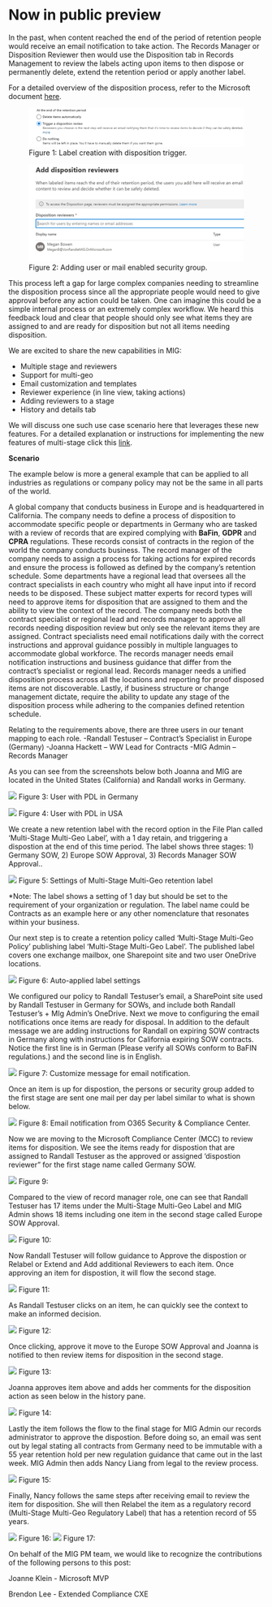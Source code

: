 # Now in public preview

In the past, when content reached the end of the period of retention people would receive an email notification to take action. The Records Manager or Disposition Reviewer then would use the Disposition tab in Records Management to review the labels acting upon items to then dispose or permanently delete, extend the retention period or apply another label. 

For a detailed overview of the disposition process, refer to the Microsoft document [here](https://docs.microsoft.com/en-us/microsoft-365/compliance/disposition?view=o365-worldwide).

<figure>
  <img src="..\img\ms1.png"/>
  <figcaption>Figure 1: Label creation with disposition trigger.</figcaption>
</figure>

<figure>
  <img src="..\img\ms2.png"/>
  <figcaption>Figure 2: Adding user or mail enabled security group.</figcaption>
</figure>

This process left a gap for large complex companies needing to streamline the disposition process since all the appropriate people would need to give approval before any action could be taken. One can imagine this could be a simple internal process or an extremely complex workflow. We heard this feedback loud and clear that people should only see what items they are assigned to and are ready for disposition but not all items needing disposition. 

We are excited to share the new capabilities in MIG:

*	Multiple stage and reviewers
*	Support for multi-geo
*	Email customization and templates
*	Reviewer experience (in line view, taking actions)
*	Adding reviewers to a stage
*	History and details tab

We will discuss one such use case scenario here that leverages these new features. For a detailed explanation or instructions for implementing the new features of multi-stage click this  [link](https://techcommunity.microsoft.com/t5/security-compliance-identity/end-user-training-for-retention-labels-in-m365-how-to-accelerate/ba-p/1750861).

**Scenario** 

The example below is more a general example that can be applied to all industries as regulations or company policy may not be the same in all parts of the world.

A global company that conducts business in Europe and is headquartered in California. 
The company needs to define a process of disposition to accommodate specific people or departments in Germany who are tasked with a review of records that are expired complying with **BaFin**, **GDPR** and **CPRA** regulations. These records consist of contracts in the region of the world the company conducts business. The record manager of the company needs to assign a process for taking actions for expired records and ensure the process is followed as defined by the company’s retention schedule. Some departments have a regional lead that oversees all the contract specialists in each country who might all have input into if record needs to be disposed. These subject matter experts for record types will need to approve items for disposition that are assigned to them and the ability to view the context of the record. The company needs both the contract specialist or regional lead and records manager to approve all records needing disposition review but only see the relevant items they are assigned. Contract specialists need email notifications daily with the correct instructions and approval guidance possibly in multiple languages to accommodate global workforce. The records manager needs email notification instructions and business guidance that differ from the contract’s specialist or regional lead. Records manager needs a unified disposition process across all the locations and reporting for proof disposed items are not discoverable. Lastly, if business structure or change management dictate, require the ability to update any stage of the disposition process while adhering to the companies defined retention schedule.

Relating to the requirements above, there are three users in our tenant mapping to each role.
-Randall Testuser – Contract’s Specialist in Europe (Germany)
-Joanna Hackett – WW Lead for Contracts 
-MIG Admin – Records Manager

As you can see from the screenshots below both Joanna and MIG are located in the United States (California) and Randall works in Germany.


![](..\IMG\imageName.png)
Figure 3: User with PDL in Germany

![](IMG\imageName.png)
Figure 4: User with PDL in USA

We create a new retention label with the  record option in the File Plan called ‘Multi-Stage Multi-Geo Label’, with a 1 day retain,  and triggering a dispostion at the end of this time period. The label shows three stages: 1) Germany SOW, 2) Europe SOW Approval, 3) Records Manager SOW Approval..

![](IMG\imageName.png)
Figure 5: Settings of Multi-Stage Multi-Geo retention label

*Note: The label shows a setting of 1 day but should be set to the requirement of your organization or regulation. The label name could be Contracts as an example here or any other nomenclature that resonates within your business.

Our next step is to create a retention policy called ‘Multi-Stage Multi-Geo Policy’ publishing label ‘Multi-Stage Multi-Geo Label’. The published label covers one exchange mailbox, one Sharepoint site and two user OneDrive locations.

![](IMG\imageName.png)
Figure 6: Auto-applied label settings

We configured our policy to Randall Testuser’s email, a SharePoint site used by Randall Testuser in Germany for SOWs, and include both Randall Testuser’s + MIg Admin’s OneDrive.
Next we move to configuring the email notifications once items are ready for disposal. In addition to the default message we are adding instructions for Randall on expiring SOW contracts in Germany along with instructions for California expiring SOW contracts.
Notice the first line is in German (Please verify all SOWs conform to BaFIN regulations.) and the second line is in English.


![](IMG\imageName.png)
Figure 7: Customize message for email notification.

Once an item is up for dispostion, the persons or security group added to the first stage are sent one mail per day per label similar to what is shown below.

![](IMG\imageName.png)
Figure 8: Email notification from O365 Security & Compliance Center.

Now we are moving to the Microsoft Compliance Center (MCC) to review items for disposition. We see the items ready for dispostion that are assigned to Randall Testuser as the approved or assigned ‘dispostion reviewer” for the first stage name called Germany SOW.

![](IMG\imageName.png)
Figure 9:

Compared to the view of record manager role, one can see that Randall Testuser has 17 items under the Multi-Stage Multi-Geo Label and MIG Admin shows 18 items including one item in the second stage called Europe SOW Approval.

![](IMG\imageName.png)
Figure 10:

Now Randall Testuser will follow guidance to Approve the dispostion or Relabel or Extend and Add additional Reviewers to each item. Once approving an item for dispostion, it will flow the second stage.

![](IMG\imageName.png)
Figure 11:

As Randall Testuser clicks on an item, he can quickly see the context to make an informed decision.

![](IMG\imageName.png)
Figure 12:

Once clicking, approve it move to the Europe SOW Approval and Joanna is notified to then review items for disposition in the second stage.

![](IMG\imageName.png)
Figure 13:

Joanna approves item above and adds her comments for the disposition action as seen below in the history pane.

![](IMG\imageName.png)
Figure 14:

Lastly the item follows the flow to the final stage for MIG Admin our records administrator to approve the dispostion. Before doing so, an email was sent out by legal stating all contracts from Germany need to be immutable with a 55 year retention hold per new regulation guidance that came out in the last week. MIG Admin then adds Nancy Liang from legal to the review process.

![](IMG\imageName.png)
Figure 15:

Finally, Nancy follows the same steps after receiving email to review the item for disposition. She will then Relabel the item as a regulatory record (Multi-Stage Multi-Geo Regulatory Label) that has a retention record of 55 years.

![](IMG\imageName.png)
Figure 16:
![](IMG\imageName.png)
Figure 17:

On behalf of the MIG PM team, we would like to recognize the contributions of the following persons to this post:

Joanne Klein - Microsoft MVP

Brendon Lee - Extended Compliance CXE
